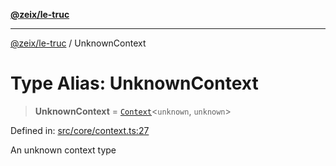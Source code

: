 [**@zeix/le-truc**](../README.md)

***

[@zeix/le-truc](../globals.md) / UnknownContext

# Type Alias: UnknownContext

> **UnknownContext** = [`Context`](Context.md)\<`unknown`, `unknown`\>

Defined in: [src/core/context.ts:27](https://github.com/zeixcom/ui-element/blob/e2d0534c92417874d64304e2f9afb7062e5cf6fa/src/core/context.ts#L27)

An unknown context type

